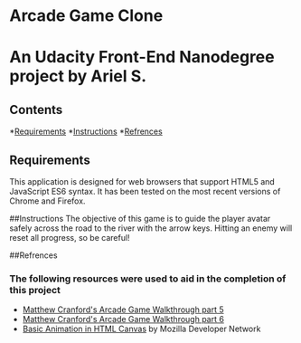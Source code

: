 # Arcade Game Clone
An Udacity Front-End Nanodegree project by Ariel S. 
=======================================
## Contents 

*[Requirements](#requirements)
*[Instructions](#Instructions)
*[Refrences](#Refrences)

## Requirements
This application is designed for web browsers that support HTML5 and JavaScript ES6 syntax. It has been tested on the most recent versions of Chrome and Firefox. 

##Instructions
The objective of this game is to guide the player avatar safely across the road to the river with the arrow keys. Hitting an enemy will reset all progress, so be careful! 

##Refrences
### The following resources were used to aid in the completion of this project
- [Matthew Cranford's Arcade Game Walkthrough part 5](https://matthewcranford.com/arcade-game-walkthrough-part-5-adding-enemies/)
- [Matthew Cranford's Arcade Game Walkthrough part 6](https://matthewcranford.com/arcade-game-walkthrough-part-6-collisions-win-conditions-and-game-resets/)
- [Basic Animation in HTML Canvas](https://developer.mozilla.org/en-US/docs/Web/API/Canvas_API/Tutorial/Basic_animations) by Mozilla Developer Network 


